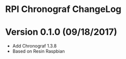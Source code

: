 RPI Chronograf ChangeLog
=================================

# Version 0.1.0 (09/18/2017)

- Add Chronograf 1.3.8
- Based on Resin Raspbian
